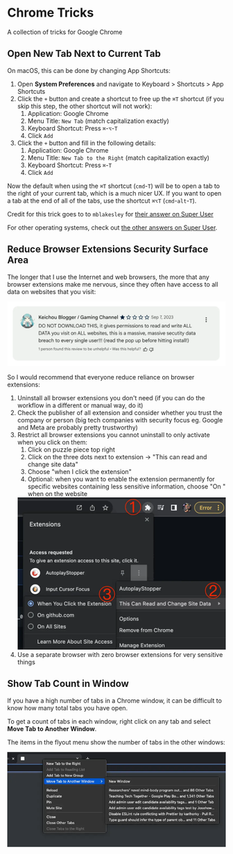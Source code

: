 # Chrome Tricks

A collection of tricks for Google Chrome

## Open New Tab Next to Current Tab

On macOS, this can be done by changing App Shortcuts:

1. Open **System Preferences** and navigate to Keyboard > Shortcuts > App Shortcuts
2. Click the `+` button and create a shortcut to free up the `⌘T` shortcut (if you skip this step, the other shortcut will not work):
   1. Application: Google Chrome
   2. Menu Title: `New Tab` (match capitalization exactly)
   3. Keyboard Shortcut: Press <kdb>`⌘`</kbd>-<kdb>`⌥`</kbd>-<kdb>`T`</kbd>
   4. Click `Add`
3. Click the `+` button and fill in the following details:
   1. Application: Google Chrome
   2. Menu Title: `New Tab to the Right` (match capitalization exactly)
   3. Keyboard Shortcut: Press <kdb>`⌘`</kbd>-<kdb>`T`</kbd>
   4. Click `Add`

Now the default when using the `⌘T` shortcut (<kdb>`cmd`</kdb>-<kdb>`T`</kdb>) will be to open a tab to the right of your current tab, which is a much nicer UX. If you want to open a tab at the end of all of the tabs, use the shortcut `⌘⌥T` (<kdb>`cmd`</kdb>-<kdb>`alt`</kdb>-<kdb>`T`</kdb>).

Credit for this trick goes to to `mblakesley` for [their answer on Super User](https://superuser.com/a/1704081/157255)

For other operating systems, check out [the other answers on Super User](https://superuser.com/questions/1103354/keyboard-shortcut-to-open-new-tab-next-to-current-tab-in-google-chrome).

## Reduce Browser Extensions Security Surface Area

The longer that I use the Internet and web browsers, the more that any browser extensions make me nervous, since they often have access to all data on websites that you visit:

<img src="browser-extension-bad-review.webp" alt='Negative browser extension review with the message "DO NOT DOWNLOAD THIS, it gives permissions to read and write ALL DATA you visit on ALL websites, this is a massive, massive secutity data breach to every single user!!! (read the pop up before hitting install!)' />

So I would recommend that everyone reduce reliance on browser extensions:

1. Uninstall all browser extensions you don't need (if you can do the workflow in a different or manual way, do it)
2. Check the publisher of all extension and consider whether you trust the company or person (big tech companies with security focus eg. Google and Meta are probably pretty trustworthy)
3. Restrict all browser extensions you cannot uninstall to only activate when you click on them:
   1. Click on puzzle piece top right
   2. Click on the three dots next to extension -> "This can read and change site data"
   3. Choose "when I click the extension"
   4. Optional: when you want to enable the extension permanently for specific websites containing less sensitive information, choose "On <domain>" when on the website
   <img src="browser-extension-reduce-access.webp" alt="Screenshot showing the steps above" />
4. Use a separate browser with zero browser extensions for very sensitive things

## Show Tab Count in Window

If you have a high number of tabs in a Chrome window, it can be difficult to know how many total tabs you have open.

To get a count of tabs in each window, right click on any tab and select **Move Tab to Another Window**.

The items in the flyout menu show the number of tabs in the other windows:

<img src="window-tab-count.webp" alt="Screenshot showing the menu items described above" />
